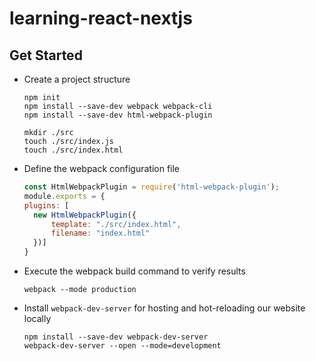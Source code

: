 # learning-react-nextjs

## Get Started

- Create a project structure
    ```shell
    npm init
    npm install --save-dev webpack webpack-cli
    npm install --save-dev html-webpack-plugin
    
    mkdir ./src
    touch ./src/index.js
    touch ./src/index.html
    ```
- Define the webpack configuration file
  ```js
  const HtmlWebpackPlugin = require('html-webpack-plugin');
  module.exports = {
  plugins: [
    new HtmlWebpackPlugin({
        template: "./src/index.html",
        filename: "index.html"
    })]
  }
  ``` 
- Execute the webpack build command to verify results
  ```shell
  webpack --mode production
  ```
- Install `webpack-dev-server` for hosting and hot-reloading our website locally
  ```shell
  npm install --save-dev webpack-dev-server
  webpack-dev-server --open --mode=development
  ```
